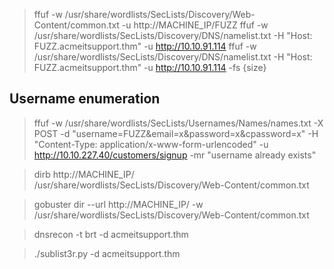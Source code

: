 > ffuf -w /usr/share/wordlists/SecLists/Discovery/Web-Content/common.txt -u http://MACHINE_IP/FUZZ
> ffuf -w /usr/share/wordlists/SecLists/Discovery/DNS/namelist.txt -H "Host: FUZZ.acmeitsupport.thm" -u http://10.10.91.114
> ffuf -w /usr/share/wordlists/SecLists/Discovery/DNS/namelist.txt -H "Host: FUZZ.acmeitsupport.thm" -u http://10.10.91.114 -fs {size}

## Username enumeration
> ffuf -w /usr/share/wordlists/SecLists/Usernames/Names/names.txt -X POST -d "username=FUZZ&email=x&password=x&cpassword=x" -H "Content-Type: application/x-www-form-urlencoded" -u http://10.10.227.40/customers/signup -mr "username already exists"

> dirb http://MACHINE_IP/ /usr/share/wordlists/SecLists/Discovery/Web-Content/common.txt

> gobuster dir --url http://MACHINE_IP/ -w /usr/share/wordlists/SecLists/Discovery/Web-Content/common.txt

> dnsrecon -t brt -d acmeitsupport.thm

> ./sublist3r.py -d acmeitsupport.thm